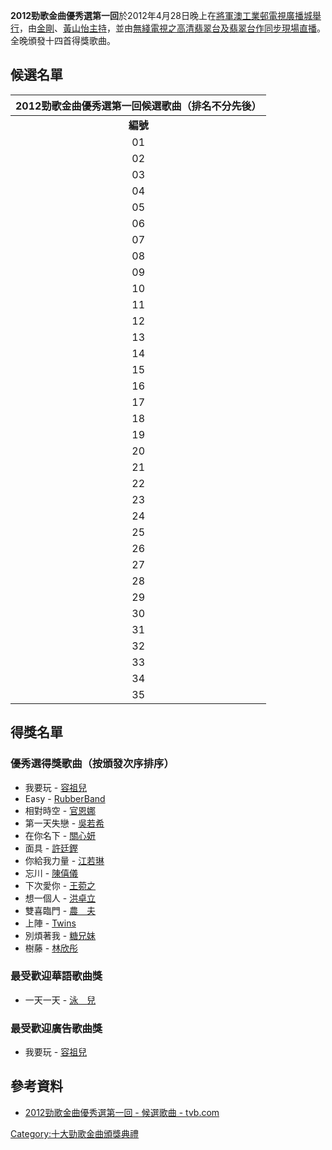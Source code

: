 **2012勁歌金曲優秀選第一回**於2012年4月28日晚上在[將軍澳工業邨](../Page/將軍澳工業邨.md "wikilink")[電視廣播城舉行](../Page/電視廣播城.md "wikilink")，由[金剛](../Page/金剛_\(藝人\).md "wikilink")、[黃山怡主持](../Page/黃山怡.md "wikilink")，並由[無綫電視之](../Page/電視廣播有限公司.md "wikilink")[高清翡翠台及](../Page/高清翡翠台.md "wikilink")[翡翠台作同步現場直播](../Page/翡翠台.md "wikilink")。全晚頒發十四首得獎歌曲。

## 候選名單

| **2012勁歌金曲優秀選第一回候選歌曲（排名不分先後）** |
| :----------------------------: |
|             **編號**             |
|               01               |
|               02               |
|               03               |
|               04               |
|               05               |
|               06               |
|               07               |
|               08               |
|               09               |
|               10               |
|               11               |
|               12               |
|               13               |
|               14               |
|               15               |
|               16               |
|               17               |
|               18               |
|               19               |
|               20               |
|               21               |
|               22               |
|               23               |
|               24               |
|               25               |
|               26               |
|               27               |
|               28               |
|               29               |
|               30               |
|               31               |
|               32               |
|               33               |
|               34               |
|               35               |

## 得獎名單

### 優秀選得獎歌曲（按頒發次序排序）

  - 我要玩 - [容祖兒](https://zh.wikipedia.org/wiki/容祖兒 "wikilink")
  - Easy - [RubberBand](../Page/RubberBand.md "wikilink")
  - 相對時空 - [官恩娜](../Page/官恩娜.md "wikilink")
  - 第一天失戀 - [吳若希](../Page/吳若希.md "wikilink")
  - 在你名下 - [關心妍](../Page/關心妍.md "wikilink")
  - 面具 - [許廷鏗](https://zh.wikipedia.org/wiki/許廷鏗 "wikilink")
  - 你給我力量 - [江若琳](../Page/江若琳.md "wikilink")
  - 忘川 - [陳僖儀](../Page/陳僖儀.md "wikilink")
  - 下次愛你 - [王菀之](https://zh.wikipedia.org/wiki/王菀之 "wikilink")
  - 想一個人 - [洪卓立](../Page/洪卓立.md "wikilink")
  - 雙喜臨門 - [農　夫](../Page/農夫_\(組合\).md "wikilink")
  - 上陣 - [Twins](https://zh.wikipedia.org/wiki/Twins "wikilink")
  - 別煩著我 - [糖兄妹](../Page/糖兄妹.md "wikilink")
  - 樹藤 - [林欣彤](../Page/林欣彤.md "wikilink")

### 最受歡迎華語歌曲獎

  - 一天一天 - [泳　兒](../Page/泳兒.md "wikilink")

### 最受歡迎廣告歌曲獎

  - 我要玩 - [容祖兒](https://zh.wikipedia.org/wiki/容祖兒 "wikilink")

## 參考資料

  - [2012勁歌金曲優秀選第一回 - 候選歌曲 -
    tvb.com](http://jsg.tvb.com/2012/selections2012part1/)

[Category:十大勁歌金曲頒獎典禮](https://zh.wikipedia.org/wiki/Category:十大勁歌金曲頒獎典禮 "wikilink")